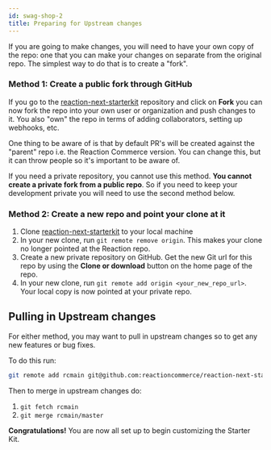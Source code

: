 ```yaml
---
id: swag-shop-2
title: Preparing for Upstream changes
---
```


If you are going to make changes, you will need to have your own copy of the repo: one that you can make your changes on separate from the original repo. The simplest way to do that is to create a "fork".

### Method 1: Create a public fork through GitHub

If you go to the [reaction-next-starterkit](https://github.com/reactioncommerce/reaction-next-starterkit) repository and click on **Fork** you can now fork the repo into your own user or organization and push changes to it. You also "own" the repo in terms of adding collaborators, setting up webhooks, etc. 

One thing to be aware of is that by default PR's will be created against the "parent" repo i.e. the Reaction Commerce version. You can change this, but it can throw people so it's important to be aware of.

If you need a private repository, you cannot use this method. **You cannot create a private fork from a public repo**. So if you need to keep your development private you will need to use the second method below.

### Method 2: Create a new repo and point your clone at it

1. Clone [reaction-next-starterkit](https://github.com/reactioncommerce/reaction-next-starterkit) to your local machine
2. In your new clone, run `git remote remove origin`. This makes your clone no longer pointed at the Reaction repo.
3. Create a new private repository on GitHub. Get the new Git url for this repo by using the **Clone or download** button on the home page of the repo.
4. In your new clone, run `git remote add origin <your_new_repo_url>`. Your local copy is now pointed at your private repo.

## Pulling in Upstream changes

For either method, you may want to pull in upstream changes so to get any new features or bug fixes. 

To do this run:

```sh
git remote add rcmain git@github.com:reactioncommerce/reaction-next-starterkit.git
```

Then to merge in upstream changes do:

1. `git fetch rcmain`
1. `git merge rcmain/master`

**Congratulations!** You are now all set up to begin customizing the Starter Kit.
